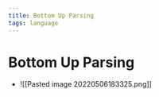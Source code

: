 ```yaml
---
title: Bottom Up Parsing
tags: language
---
```


# Bottom Up Parsing
- ![[Pasted image 20220506183325.png]]












